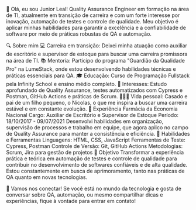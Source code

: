 👋 Olá, eu sou Junior Leal!
Quality Assurance Engineer em formação na área de TI, atualmente em transição de carreira e com um forte interesse por inovação, automação de testes e controle de qualidade. Meu objetivo é aplicar minhas habilidades para garantir a excelência e a confiabilidade de software por meio de práticas robustas de QA e automação.

🔍 Sobre mim
💻 Carreira em transição: Deixei minha atuação como auxiliar de escritório e supervisor de estoque para buscar uma carreira promissora na área de TI.
📚 Mentoria: Participo do programa "Guardião da Qualidade Pro" na LumeStack, onde estou desenvolvendo habilidades técnicas e práticas essenciais para QA.
🎓 Educação: Curso de Programação Fullstack pela Infinity School e ensino médio completo.
🧠 Interesses: Estudo aprofundado de Quality Assurance, testes automatizados com Cypress e Postman, GitHub Actions e práticas de Scrum.
👨‍👩‍👦 Vida pessoal: Casado e pai de um filho pequeno, o Nicolas, o que me inspira a buscar uma carreira estável e em constante evolução.
💼 Experiência
Farmácia da Economia Nacional
Cargo: Auxiliar de Escritório e Supervisor de Estoque
Período: 18/10/2017 - 09/07/2021
Desenvolvi habilidades em organização, supervisão de processos e trabalho em equipe, que agora aplico no campo de Quality Assurance para manter a consistência e eficiência.
🔧 Habilidades e Ferramentas
Linguagens: HTML, CSS, JavaScript
Ferramentas de Teste: Cypress, Postman
Controle de Versão: Git, GitHub Actions
Metodologias: Scrum, Jira para gestão de projetos
🌟 Objetivo
Transformar a experiência prática e teórica em automação de testes e controle de qualidade para contribuir no desenvolvimento de softwares confiáveis e de alta qualidade. Estou constantemente em busca de aprimoramento, tanto nas práticas de QA quanto em novas tecnologias.

🌱 Vamos nos conectar!
Se você está no mundo da tecnologia e gosta de conversar sobre QA, automação, ou mesmo compartilhar dicas e experiências, fique à vontade para entrar em contato!


<!---
Dev-jrleal/Dev-jrleal is a ✨ special ✨ repository because its `README.md` (this file) appears on your GitHub profile.
You can click the Preview link to take a look at your changes.
--->
